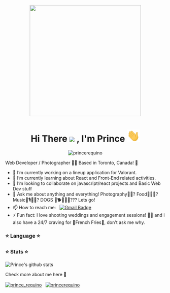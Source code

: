<p align="Center" ><img src="https://camo.githubusercontent.com/3b7c592ede97b6138ffd4b1cc1541c2f3b11fd39/687474703a2f2f33312e6d656469612e74756d626c722e636f6d2f31376665613932306666333665663466356238373764353231366137616164392f74756d626c725f6d6f39786a65387a5a34317163626975666f315f313238302e676966" height="350px" width ="350px"></p>


<h1 align="Center">  Hi There <img src="https://media.giphy.com/media/WUlplcMpOCEmTGBtBW/giphy.gif" width="40px"> , I'm Prince <img src="https://raw.githubusercontent.com/ABSphreak/ABSphreak/master/gifs/Hi.gif" width="40px" /> </h1>
<p align="center"> <img src="https://komarev.com/ghpvc/?username=princerequino" alt="princerequino" /> </p>

Web Developer / Photographer  👨‍💻 Based in Toronto, Canada! 🍁

- 🔭 I’m currently working on a lineup application for Valorant.
- 🌱 I’m currently learning about React and Front-End related activities.
- 👯 I’m looking to collaborate on javascript/react projects and Basic Web Dev stuff
- 💬 Ask me about anything and everything! Photography📸🎥? Food🍕🍜🍣? Music🎸🎙🎵🎵? DOGS 🐶🐕🐩🐕‍🦺??? Lets go!
- 📫 How to reach me: &nbsp;&nbsp;[![Gmail Badge](https://img.shields.io/badge/-Gmail-c14438?style=flat-square&logo=Gmail&logoColor=white&link=mailto:requinocp@gmail.com)](mailto:requinocp@gmail.com)
- ⚡ Fun fact: I love shooting weddings and engagement sessions! 💞💘 and i also have a 24/7 craving for 🍟French Fries🍟, don't ask me why.



### ⭐️ Language ⭐️




### ⭐️ Stats ⭐️

<img alt="Prince's github stats" src="https://github-readme-stats.vercel.app/api?username=princerequino&show_icons=true&theme=merko"  >


<a>Check more about me here 🌟 </a>
  
<a href="https://www.linkedin.com/in/princerequino/" target="_blank"><img align="center" src="[https://cdn.jsdelivr.net/npm/simple-icons@3.1.0/icons/linkedin.svg](https://img.shields.io/badge/LinkedIn-0077B5?style=for-the-badge&logo=linkedin&logoColor=white)" alt="prince_requino" height="25" width="25" /></a>&nbsp;&nbsp;
<a href="https://instagram.com/princerequino" target="_blank"><img align="center" src="[https://cdn.jsdelivr.net/npm/simple-icons@3.0.1/icons/instagram.svg](https://img.shields.io/badge/Instagram-E4405F?style=for-the-badge&logo=instagram&logoColor=white)" alt="princerequino" height="25" width="25" /></a>&nbsp;&nbsp;




